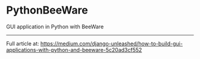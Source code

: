 # PythonBeeWare
GUI application in Python with BeeWare

---
Full article at: https://medium.com/django-unleashed/how-to-build-gui-applications-with-python-and-beeware-5c20ad3cf552
